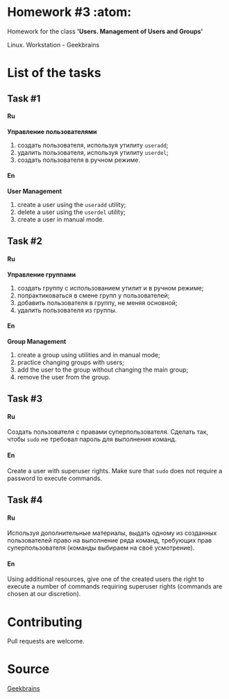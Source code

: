 # Homework #3 :atom:

Homework for the class **'Users. Management of Users and Groups'**

Linux. Workstation - Geekbrains

# List of the tasks

## Task #1

#### Ru

**Управление пользователями**

1. создать пользователя, используя утилиту ```useradd```; 
2. удалить пользователя, используя утилиту ```userdel```;
3. создать пользователя в ручном режиме.

#### En

**User Management**

1. create a user using the ```useradd``` utility; 
2. delete a user using the ```userdel``` utility;
3. create a user in manual mode.

## Task #2

#### Ru

**Управление группами**

1. создать группу с использованием утилит и в ручном режиме; 
2. попрактиковаться в смене групп у пользователей;
3. добавить пользователя в группу, не меняя основной;
4. удалить пользователя из группы.

#### En

**Group Management**

1. create a group using utilities and in manual mode; 
2. practice changing groups with users;
3. add the user to the group without changing the main group;
4. remove the user from the group.

## Task #3

#### Ru

Создать пользователя с правами суперпользователя. Сделать так, чтобы ```sudo``` не требовал пароль для выполнения команд.

#### En

Create a user with superuser rights. Make sure that ```sudo``` does not require a password to execute commands.

## Task #4

#### Ru

Используя дополнительные материалы, выдать одному из созданных пользователей право на выполнение ряда команд, требующих прав суперпользователя (команды выбираем на своё усмотрение).

#### En

Using additional resources, give one of the created users the right to execute a number of commands requiring superuser rights (commands are chosen at our discretion).

# Contributing

Pull requests are welcome.

# Source

[Geekbrains](https://geekbrains.ru)
